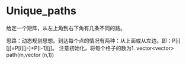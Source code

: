 # Unique_paths

给定一个矩阵，从左上角到右下角有几条不同的路。

思路：动态规划思想。到达每个点的情况有两种：从上面或从左边。即：P[i][j]=P[i][j-]+P[i-1][j]。
     注意初始化，将每个格子的数为1.
     vector<vector<int>> path(m,vector<int> (n,1))

